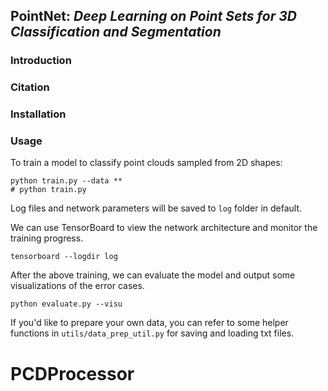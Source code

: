 ## PointNet: *Deep Learning on Point Sets for 3D Classification and Segmentation*

### Introduction

### Citation

### Installation

### Usage
To train a model to classify point clouds sampled from 2D shapes:

    python train.py --data **
    # python train.py

Log files and network parameters will be saved to `log` folder in default. 

We can use TensorBoard to view the network architecture and monitor the training progress.

    tensorboard --logdir log

After the above training, we can evaluate the model and output some visualizations of the error cases.

    python evaluate.py --visu

If you'd like to prepare your own data, you can refer to some helper functions in `utils/data_prep_util.py` for saving and loading txt files.
# PCDProcessor
